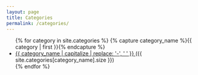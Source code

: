 ```yaml
---
layout: page
title: Categories
permalink: /categories/
---
```


<div class="categories-list">
  <ul>
    {% for category in site.categories %}
      {% capture category_name %}{{ category | first }}{% endcapture %}
      <li>
        <a href="/categories/{{ category_name }}/">
          {{ category_name | capitalize | replace: '-', ' ' }}
        </a>
        ({{ site.categories[category_name].size }})
      </li>
    {% endfor %}
  </ul>
</div>